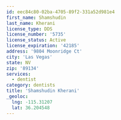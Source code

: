 ```yaml
---
id: eec84c80-02ba-4705-89f2-331a52d981e4
first_name: Shamshudin
last_name: Kherani
license_type: DDS
license_number: '5735'
license_status: Active
license_expiration: '42185'
address: '9804 Moonridge Ct'
city: 'Las Vegas'
state: NV
zip: '89134'
services:
  - dentist
category: dentists
title: 'Shamshudin Kherani'
_geoloc:
  lng: -115.31207
  lat: 36.204548
---
```

